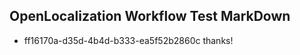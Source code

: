## OpenLocalization Workflow Test MarkDown
* ff16170a-d35d-4b4d-b333-ea5f52b2860c thanks!

<!--HONumber=Aug16_HO2-->


